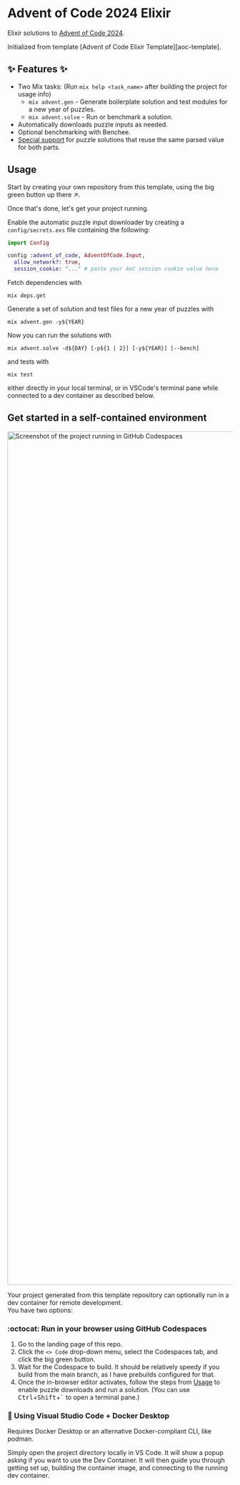 # Advent of Code 2024 Elixir

Elixir solutions to [Advent of Code 2024][aoc].

Initialized from template [Advent of Code Elixir Template][aoc-template].

## ✨ Features ✨
- Two Mix tasks: (Run `mix help <task_name>` after building the project for usage info)
  - `mix advent.gen` - Generate boilerplate solution and test modules for a new year of puzzles.
  - `mix advent.solve` - Run or benchmark a solution.
- Automatically downloads puzzle inputs as needed.
- Optional benchmarking with Benchee.
- [Special support][shared-parse] for puzzle solutions that reuse the same parsed value for both parts.

## Usage

Start by creating your own repository from this template, using the big green
button up there ↗️.

Once that's done, let's get your project running.

Enable the automatic puzzle input downloader by creating a `config/secrets.exs`
file containing the following:

```elixir
import Config

config :advent_of_code, AdventOfCode.Input,
  allow_network?: true,
  session_cookie: "..." # paste your AoC session cookie value here
```

Fetch dependencies with
```shell
mix deps.get
```

Generate a set of solution and test files for a new year of puzzles with
```shell
mix advent.gen -y${YEAR}
```

Now you can run the solutions with
```shell
mix advent.solve -d${DAY} [-p${1 | 2}] [-y${YEAR}] [--bench]
```

and tests with
```shell
mix test
```

either directly in your local terminal, or in VSCode's terminal pane while
connected to a dev container as described below.

## Get started in a self-contained environment

<img width="1912" alt="Screenshot of the project running in GitHub Codespaces" src="https://github.com/user-attachments/assets/8b2e5625-c9dc-489b-99a3-39b7a8888c00">

Your project generated from this template repository can optionally run in a dev container for remote development.\
You have two options:

### :octocat: Run in your browser using GitHub Codespaces

1. Go to the landing page of this repo.
1. Click the `<> Code` drop-down menu, select the Codespaces tab, and click the
   big green button.
1. Wait for the Codespace to build. It should be relatively speedy if you build
   from the main branch, as I have prebuilds configured for that.
1. Once the in-browser editor activates, follow the steps from [Usage](#usage)
   to enable puzzle downloads and run a solution. (You can use
   <kbd>Ctrl</kbd>+<kbd>Shift</kbd>+<kbd>`</kbd> to open a terminal pane.)

### :whale: Using Visual Studio Code + Docker Desktop

Requires Docker Desktop or an alternative Docker-compliant CLI, like podman.

Simply open the project directory locally in VS Code. It will show a popup
asking if you want to use the Dev Container. It will then guide you through
getting set up, building the container image, and connecting to the running dev
container.

[aoc]: https://adventofcode.com/2024
[aoc-templae]: https://github.com/jzimbel/adventofcode-elixir-template
[shared-parse]: lib/advent_of_code/solution/shared_parse.ex
